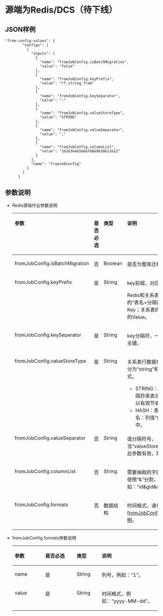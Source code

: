 # 源端为Redis/DCS（待下线）<a name="dgc_02_0290"></a>

## JSON样例<a name="zh-cn_topic_0108272845_section33401108172339"></a>

```
"from-config-values": {
        "configs": [
          {
            "inputs": [
              {
                "name": "fromJobConfig.isBatchMigration",
                "value": "false"
              },
              {
                "name": "fromJobConfig.keyPrefix",
                "value": "rf_string_from"
              },
              {
                "name": "fromJobConfig.keySeparator",
                "value": ":"
              },
              {
                "name": "fromJobConfig.valueStoreType",
                "value": "STRING"
              },
              {
                "name": "fromJobConfig.valueSeparator",
                "value": ","
              },
              {
                "name": "fromJobConfig.columnList",
                "value": "1&2&3&4&5&6&7&8&9&10&11&12"
              }
            ],
            "name": "fromJobConfig"
          }
        ]
      }
```

## 参数说明<a name="zh-cn_topic_0108272845_section3697070174723"></a>

-   Redis源端作业参数说明

    <a name="zh-cn_topic_0108272845_table29568914174737"></a>
    <table><thead align="left"><tr id="zh-cn_topic_0108272845_row37517852174737"><th class="cellrowborder" valign="top" width="22.66%" id="mcps1.1.5.1.1"><p id="zh-cn_topic_0108272845_p19047209174737"><a name="zh-cn_topic_0108272845_p19047209174737"></a><a name="zh-cn_topic_0108272845_p19047209174737"></a>参数</p>
    </th>
    <th class="cellrowborder" valign="top" width="19.78%" id="mcps1.1.5.1.2"><p id="zh-cn_topic_0108272845_p66428950174737"><a name="zh-cn_topic_0108272845_p66428950174737"></a><a name="zh-cn_topic_0108272845_p66428950174737"></a>是否必选</p>
    </th>
    <th class="cellrowborder" valign="top" width="17.05%" id="mcps1.1.5.1.3"><p id="zh-cn_topic_0108272845_p12035851174737"><a name="zh-cn_topic_0108272845_p12035851174737"></a><a name="zh-cn_topic_0108272845_p12035851174737"></a>类型</p>
    </th>
    <th class="cellrowborder" valign="top" width="40.510000000000005%" id="mcps1.1.5.1.4"><p id="zh-cn_topic_0108272845_p35379889174737"><a name="zh-cn_topic_0108272845_p35379889174737"></a><a name="zh-cn_topic_0108272845_p35379889174737"></a>说明</p>
    </th>
    </tr>
    </thead>
    <tbody><tr id="zh-cn_topic_0108272845_row954802520320"><td class="cellrowborder" valign="top" width="22.66%" headers="mcps1.1.5.1.1 "><p id="zh-cn_topic_0108272845_p3519257420320"><a name="zh-cn_topic_0108272845_p3519257420320"></a><a name="zh-cn_topic_0108272845_p3519257420320"></a>fromJobConfig.isBatchMigration</p>
    </td>
    <td class="cellrowborder" valign="top" width="19.78%" headers="mcps1.1.5.1.2 "><p id="zh-cn_topic_0108272845_p3202623120320"><a name="zh-cn_topic_0108272845_p3202623120320"></a><a name="zh-cn_topic_0108272845_p3202623120320"></a>否</p>
    </td>
    <td class="cellrowborder" valign="top" width="17.05%" headers="mcps1.1.5.1.3 "><p id="zh-cn_topic_0108272845_p4398791720320"><a name="zh-cn_topic_0108272845_p4398791720320"></a><a name="zh-cn_topic_0108272845_p4398791720320"></a>Boolean</p>
    </td>
    <td class="cellrowborder" valign="top" width="40.510000000000005%" headers="mcps1.1.5.1.4 "><p id="zh-cn_topic_0108272845_p625149520320"><a name="zh-cn_topic_0108272845_p625149520320"></a><a name="zh-cn_topic_0108272845_p625149520320"></a>是否为整库迁移。</p>
    </td>
    </tr>
    <tr id="zh-cn_topic_0108272845_row47198767174737"><td class="cellrowborder" valign="top" width="22.66%" headers="mcps1.1.5.1.1 "><p id="zh-cn_topic_0108272845_p65003822174737"><a name="zh-cn_topic_0108272845_p65003822174737"></a><a name="zh-cn_topic_0108272845_p65003822174737"></a>fromJobConfig.keyPrefix</p>
    </td>
    <td class="cellrowborder" valign="top" width="19.78%" headers="mcps1.1.5.1.2 "><p id="zh-cn_topic_0108272845_p30818262174737"><a name="zh-cn_topic_0108272845_p30818262174737"></a><a name="zh-cn_topic_0108272845_p30818262174737"></a>是</p>
    </td>
    <td class="cellrowborder" valign="top" width="17.05%" headers="mcps1.1.5.1.3 "><p id="zh-cn_topic_0108272845_p13251278174737"><a name="zh-cn_topic_0108272845_p13251278174737"></a><a name="zh-cn_topic_0108272845_p13251278174737"></a>String</p>
    </td>
    <td class="cellrowborder" valign="top" width="40.510000000000005%" headers="mcps1.1.5.1.4 "><p id="zh-cn_topic_0108272845_p66720574174737"><a name="zh-cn_topic_0108272845_p66720574174737"></a><a name="zh-cn_topic_0108272845_p66720574174737"></a>key前缀，对应关系表的表名。</p>
    <p id="zh-cn_topic_0108272845_p63614259174737"><a name="zh-cn_topic_0108272845_p63614259174737"></a><a name="zh-cn_topic_0108272845_p63614259174737"></a>Redis和关系表的映射：用关系表的<span class="uicontrol" id="zh-cn_topic_0108272845_uicontrol35657423174737"><a name="zh-cn_topic_0108272845_uicontrol35657423174737"></a><a name="zh-cn_topic_0108272845_uicontrol35657423174737"></a>“表名+分隔符”</span>来对应Redis的Key；关系表的一行数据对应Redis的Value。</p>
    </td>
    </tr>
    <tr id="zh-cn_topic_0108272845_row52481355174737"><td class="cellrowborder" valign="top" width="22.66%" headers="mcps1.1.5.1.1 "><p id="zh-cn_topic_0108272845_p23131376174737"><a name="zh-cn_topic_0108272845_p23131376174737"></a><a name="zh-cn_topic_0108272845_p23131376174737"></a>fromJobConfig.keySeparator</p>
    </td>
    <td class="cellrowborder" valign="top" width="19.78%" headers="mcps1.1.5.1.2 "><p id="zh-cn_topic_0108272845_p61702153174737"><a name="zh-cn_topic_0108272845_p61702153174737"></a><a name="zh-cn_topic_0108272845_p61702153174737"></a>是</p>
    </td>
    <td class="cellrowborder" valign="top" width="17.05%" headers="mcps1.1.5.1.3 "><p id="zh-cn_topic_0108272845_p31818495174737"><a name="zh-cn_topic_0108272845_p31818495174737"></a><a name="zh-cn_topic_0108272845_p31818495174737"></a>String</p>
    </td>
    <td class="cellrowborder" valign="top" width="40.510000000000005%" headers="mcps1.1.5.1.4 "><p id="zh-cn_topic_0108272845_p27161273174737"><a name="zh-cn_topic_0108272845_p27161273174737"></a><a name="zh-cn_topic_0108272845_p27161273174737"></a>key分隔符，一般用来分割关系表和主键。</p>
    </td>
    </tr>
    <tr id="zh-cn_topic_0108272845_row43124867174737"><td class="cellrowborder" valign="top" width="22.66%" headers="mcps1.1.5.1.1 "><p id="zh-cn_topic_0108272845_p3453343174737"><a name="zh-cn_topic_0108272845_p3453343174737"></a><a name="zh-cn_topic_0108272845_p3453343174737"></a>fromJobConfig.valueStoreType</p>
    </td>
    <td class="cellrowborder" valign="top" width="19.78%" headers="mcps1.1.5.1.2 "><p id="zh-cn_topic_0108272845_p11285363174737"><a name="zh-cn_topic_0108272845_p11285363174737"></a><a name="zh-cn_topic_0108272845_p11285363174737"></a>是</p>
    </td>
    <td class="cellrowborder" valign="top" width="17.05%" headers="mcps1.1.5.1.3 "><p id="zh-cn_topic_0108272845_p41699240174737"><a name="zh-cn_topic_0108272845_p41699240174737"></a><a name="zh-cn_topic_0108272845_p41699240174737"></a>String</p>
    </td>
    <td class="cellrowborder" valign="top" width="40.510000000000005%" headers="mcps1.1.5.1.4 "><p id="zh-cn_topic_0108272845_p22195302174737"><a name="zh-cn_topic_0108272845_p22195302174737"></a><a name="zh-cn_topic_0108272845_p22195302174737"></a>关系表行数据在Redis中的存储方式分为<span class="parmvalue" id="zh-cn_topic_0108272845_parmvalue65539991174737"><a name="zh-cn_topic_0108272845_parmvalue65539991174737"></a><a name="zh-cn_topic_0108272845_parmvalue65539991174737"></a>“string”</span>和<span class="parmvalue" id="zh-cn_topic_0108272845_parmvalue52989012174737"><a name="zh-cn_topic_0108272845_parmvalue52989012174737"></a><a name="zh-cn_topic_0108272845_parmvalue52989012174737"></a>“hash”</span>两种存储方式。</p>
    <a name="zh-cn_topic_0108272845_ul7139060174737"></a><a name="zh-cn_topic_0108272845_ul7139060174737"></a><ul id="zh-cn_topic_0108272845_ul7139060174737"><li>STRING：表示用字符串通过分隔符来表示一行数据的各列，可以有效节省存储空间。</li><li>HASH：表示一行数据通过<span class="uicontrol" id="zh-cn_topic_0108272845_uicontrol36992737174737"><a name="zh-cn_topic_0108272845_uicontrol36992737174737"></a><a name="zh-cn_topic_0108272845_uicontrol36992737174737"></a>“列名：列值”</span>的方式存储在hash表中。</li></ul>
    </td>
    </tr>
    <tr id="zh-cn_topic_0108272845_row64499180174737"><td class="cellrowborder" valign="top" width="22.66%" headers="mcps1.1.5.1.1 "><p id="zh-cn_topic_0108272845_p57051095174737"><a name="zh-cn_topic_0108272845_p57051095174737"></a><a name="zh-cn_topic_0108272845_p57051095174737"></a>fromJobConfig.valueSeparator</p>
    </td>
    <td class="cellrowborder" valign="top" width="19.78%" headers="mcps1.1.5.1.2 "><p id="zh-cn_topic_0108272845_p57735958174737"><a name="zh-cn_topic_0108272845_p57735958174737"></a><a name="zh-cn_topic_0108272845_p57735958174737"></a>否</p>
    </td>
    <td class="cellrowborder" valign="top" width="17.05%" headers="mcps1.1.5.1.3 "><p id="zh-cn_topic_0108272845_p46101010174737"><a name="zh-cn_topic_0108272845_p46101010174737"></a><a name="zh-cn_topic_0108272845_p46101010174737"></a>String</p>
    </td>
    <td class="cellrowborder" valign="top" width="40.510000000000005%" headers="mcps1.1.5.1.4 "><p id="zh-cn_topic_0108272845_p43194290174737"><a name="zh-cn_topic_0108272845_p43194290174737"></a><a name="zh-cn_topic_0108272845_p43194290174737"></a>值分隔符号，当<span class="parmname" id="zh-cn_topic_0108272845_parmname53204291174737"><a name="zh-cn_topic_0108272845_parmname53204291174737"></a><a name="zh-cn_topic_0108272845_parmname53204291174737"></a>“valueStoreType”</span>为<span class="parmvalue" id="zh-cn_topic_0108272845_parmvalue9076574174737"><a name="zh-cn_topic_0108272845_parmvalue9076574174737"></a><a name="zh-cn_topic_0108272845_parmvalue9076574174737"></a>“STRING”</span>时此参数有效，默认值为：<span class="parmvalue" id="zh-cn_topic_0108272845_parmvalue14580309174737"><a name="zh-cn_topic_0108272845_parmvalue14580309174737"></a><a name="zh-cn_topic_0108272845_parmvalue14580309174737"></a>“\tab”</span>。</p>
    </td>
    </tr>
    <tr id="zh-cn_topic_0108272845_row64113919174737"><td class="cellrowborder" valign="top" width="22.66%" headers="mcps1.1.5.1.1 "><p id="zh-cn_topic_0108272845_p25844989174737"><a name="zh-cn_topic_0108272845_p25844989174737"></a><a name="zh-cn_topic_0108272845_p25844989174737"></a>fromJobConfig.columnList</p>
    </td>
    <td class="cellrowborder" valign="top" width="19.78%" headers="mcps1.1.5.1.2 "><p id="zh-cn_topic_0108272845_p13069375174737"><a name="zh-cn_topic_0108272845_p13069375174737"></a><a name="zh-cn_topic_0108272845_p13069375174737"></a>否</p>
    </td>
    <td class="cellrowborder" valign="top" width="17.05%" headers="mcps1.1.5.1.3 "><p id="zh-cn_topic_0108272845_p51986478174737"><a name="zh-cn_topic_0108272845_p51986478174737"></a><a name="zh-cn_topic_0108272845_p51986478174737"></a>String</p>
    </td>
    <td class="cellrowborder" valign="top" width="40.510000000000005%" headers="mcps1.1.5.1.4 "><p id="zh-cn_topic_0108272845_p50155185174737"><a name="zh-cn_topic_0108272845_p50155185174737"></a><a name="zh-cn_topic_0108272845_p50155185174737"></a>需要抽取的字段列表，字段名之间使用<span class="parmvalue" id="zh-cn_topic_0108272845_parmvalue48743486174737"><a name="zh-cn_topic_0108272845_parmvalue48743486174737"></a><a name="zh-cn_topic_0108272845_parmvalue48743486174737"></a>“&amp;”</span>分割，例如：<span class="parmvalue" id="zh-cn_topic_0108272845_parmvalue36038193174737"><a name="zh-cn_topic_0108272845_parmvalue36038193174737"></a><a name="zh-cn_topic_0108272845_parmvalue36038193174737"></a>“id&amp;gid&amp;name”</span>。</p>
    </td>
    </tr>
    <tr id="zh-cn_topic_0108272845_row55908283174737"><td class="cellrowborder" valign="top" width="22.66%" headers="mcps1.1.5.1.1 "><p id="zh-cn_topic_0108272845_p32277056174737"><a name="zh-cn_topic_0108272845_p32277056174737"></a><a name="zh-cn_topic_0108272845_p32277056174737"></a>fromJobConfig.formats</p>
    </td>
    <td class="cellrowborder" valign="top" width="19.78%" headers="mcps1.1.5.1.2 "><p id="zh-cn_topic_0108272845_p64304758174737"><a name="zh-cn_topic_0108272845_p64304758174737"></a><a name="zh-cn_topic_0108272845_p64304758174737"></a>否</p>
    </td>
    <td class="cellrowborder" valign="top" width="17.05%" headers="mcps1.1.5.1.3 "><p id="zh-cn_topic_0108272845_p41302916174737"><a name="zh-cn_topic_0108272845_p41302916174737"></a><a name="zh-cn_topic_0108272845_p41302916174737"></a>数据结构</p>
    </td>
    <td class="cellrowborder" valign="top" width="40.510000000000005%" headers="mcps1.1.5.1.4 "><p id="zh-cn_topic_0108272845_p57201939174737"><a name="zh-cn_topic_0108272845_p57201939174737"></a><a name="zh-cn_topic_0108272845_p57201939174737"></a>时间格式，请参见<a href="#zh-cn_topic_0108272845_li45055411174737">fromJobConfig.formats参数说明</a>。</p>
    </td>
    </tr>
    </tbody>
    </table>

-   <a name="zh-cn_topic_0108272845_li45055411174737"></a>fromJobConfig.formats参数说明

    <a name="zh-cn_topic_0108272845_table37875375203058"></a>
    <table><thead align="left"><tr id="zh-cn_topic_0108272845_row57939309203058"><th class="cellrowborder" valign="top" width="20.987901209879013%" id="mcps1.1.5.1.1"><p id="zh-cn_topic_0108272845_p62572456203058"><a name="zh-cn_topic_0108272845_p62572456203058"></a><a name="zh-cn_topic_0108272845_p62572456203058"></a>参数</p>
    </th>
    <th class="cellrowborder" valign="top" width="21.567843215678433%" id="mcps1.1.5.1.2"><p id="zh-cn_topic_0108272845_p35204151203058"><a name="zh-cn_topic_0108272845_p35204151203058"></a><a name="zh-cn_topic_0108272845_p35204151203058"></a>是否必选</p>
    </th>
    <th class="cellrowborder" valign="top" width="17.25827417258274%" id="mcps1.1.5.1.3"><p id="zh-cn_topic_0108272845_p32963971203058"><a name="zh-cn_topic_0108272845_p32963971203058"></a><a name="zh-cn_topic_0108272845_p32963971203058"></a>类型</p>
    </th>
    <th class="cellrowborder" valign="top" width="40.18598140185981%" id="mcps1.1.5.1.4"><p id="zh-cn_topic_0108272845_p52835955203058"><a name="zh-cn_topic_0108272845_p52835955203058"></a><a name="zh-cn_topic_0108272845_p52835955203058"></a>说明</p>
    </th>
    </tr>
    </thead>
    <tbody><tr id="zh-cn_topic_0108272845_row51853935203058"><td class="cellrowborder" valign="top" width="20.987901209879013%" headers="mcps1.1.5.1.1 "><p id="zh-cn_topic_0108272845_p39419232203058"><a name="zh-cn_topic_0108272845_p39419232203058"></a><a name="zh-cn_topic_0108272845_p39419232203058"></a>name</p>
    </td>
    <td class="cellrowborder" valign="top" width="21.567843215678433%" headers="mcps1.1.5.1.2 "><p id="zh-cn_topic_0108272845_p38841262203058"><a name="zh-cn_topic_0108272845_p38841262203058"></a><a name="zh-cn_topic_0108272845_p38841262203058"></a>是</p>
    </td>
    <td class="cellrowborder" valign="top" width="17.25827417258274%" headers="mcps1.1.5.1.3 "><p id="zh-cn_topic_0108272845_p59134528203058"><a name="zh-cn_topic_0108272845_p59134528203058"></a><a name="zh-cn_topic_0108272845_p59134528203058"></a>String</p>
    </td>
    <td class="cellrowborder" valign="top" width="40.18598140185981%" headers="mcps1.1.5.1.4 "><p id="zh-cn_topic_0108272845_p25167487203058"><a name="zh-cn_topic_0108272845_p25167487203058"></a><a name="zh-cn_topic_0108272845_p25167487203058"></a>列号，例如：<span class="parmvalue" id="zh-cn_topic_0108272845_parmvalue25180794203058"><a name="zh-cn_topic_0108272845_parmvalue25180794203058"></a><a name="zh-cn_topic_0108272845_parmvalue25180794203058"></a>“1”</span>。</p>
    </td>
    </tr>
    <tr id="zh-cn_topic_0108272845_row25300562203058"><td class="cellrowborder" valign="top" width="20.987901209879013%" headers="mcps1.1.5.1.1 "><p id="zh-cn_topic_0108272845_p36079650203058"><a name="zh-cn_topic_0108272845_p36079650203058"></a><a name="zh-cn_topic_0108272845_p36079650203058"></a>value</p>
    </td>
    <td class="cellrowborder" valign="top" width="21.567843215678433%" headers="mcps1.1.5.1.2 "><p id="zh-cn_topic_0108272845_p36770518203058"><a name="zh-cn_topic_0108272845_p36770518203058"></a><a name="zh-cn_topic_0108272845_p36770518203058"></a>是</p>
    </td>
    <td class="cellrowborder" valign="top" width="17.25827417258274%" headers="mcps1.1.5.1.3 "><p id="zh-cn_topic_0108272845_p25621975203058"><a name="zh-cn_topic_0108272845_p25621975203058"></a><a name="zh-cn_topic_0108272845_p25621975203058"></a>String</p>
    </td>
    <td class="cellrowborder" valign="top" width="40.18598140185981%" headers="mcps1.1.5.1.4 "><p id="zh-cn_topic_0108272845_p62114060203058"><a name="zh-cn_topic_0108272845_p62114060203058"></a><a name="zh-cn_topic_0108272845_p62114060203058"></a>时间格式，例如：<span class="parmvalue" id="zh-cn_topic_0108272845_parmvalue22155629203058"><a name="zh-cn_topic_0108272845_parmvalue22155629203058"></a><a name="zh-cn_topic_0108272845_parmvalue22155629203058"></a>“yyyy-MM-dd”</span>。</p>
    </td>
    </tr>
    </tbody>
    </table>


